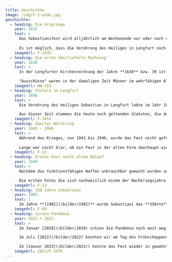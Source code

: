 ```yaml
---
title: Geschichte
image: /img/F-1-wide.jpg
geschichte:
  - heading: Die Ursprünge
    year: 1632
    text: >
      Das Sebastianifest wird alljährlich am Wochenende vor oder nach dem **Gedenktag des Heiligen Sebastian** am **20. Januar** gefeiert. Es geht auf ein Gelübde der Lengfurter Bevölkerung aus dem **Pestjahr 1632** zurück. Auf Grund der Fürbitte an den Heiligen Sebastian soll die Pest gewichen sein. Die Lengfurter Bürger gelobten, alljährlich den Festtag des Heiligen Sebastian zu begehen.\
      
      Es ist möglich, dass die Verehrung des Heiligen in Lengfurt noch weiter zurückgeht. Bereits im Mittelalter gab es in vielen Orten der Region sogenannte Sebastiani-Schützenbruderschaften. Viele Ortschaften hatten, wie auch Lengfurt, zur Verteidigung der Dorfmauer eine "Bürgerwehr".
    imageUrl: F-1435
  - heading: Die erste überlieferte Rechnung
    year: 1638
    text: >
      In der Lengfurter Kirchenrechnung der Jahre **1638** bzw. 39 ist unter "Ausgabegeld" vermerkt: "2 Gulden, 8 Kreuzer und 4 Pfennige für eine alte Ausschussfahne, welche jetztunder auf das Fest S. Sebastiani gebraucht wird…".\

      "Ausschüsse" waren in der damaligen Zeit Männer im wehrfähigen Alter der einzelnen Dörfer, die während eines Feldzuges der regulären Soldaten den Wachdienst an der Festung in Würzburg übernehmen mussten.
    imageUrl: WW-153
  - heading: Cholera in Lengfurt
    year: 1866
    text: >
      Die Verehrung des Heiligen Sebastian in Lengfurt lebte im Jahr 1866 erneut auf, als innerhalb von 24 Stunden zwei Todesfälle durch die Cholera im Ort zu beklagen waren. Die Lengfurter erinnerten sich an die Hilfe des Heiligen Sebastian in früherer Zeit und erneuerten das Gelübde. Auch die Cholera erlosch. Eines der ersten Fotos von Sebastiani entstand ca. 30 Jahre später.\

      Aus dieser Zeit stammen die heute noch geltenden Statuten, die den Ablauf des Sebastanifestes bis ins Einzelne regeln. Es ist davon auszugehen, dass seit 1866 das Fest in der festgelegten Form durch die Lengfurter begangen wurde. Selbst während des ersten Weltkrieges wurde in Lengfurt mit den Zuhause verbliebenen das Sebastinifest gefeiert wie das Foto von 1914 oder 15 zeigt.
    imageUrl: F-3451
  - heading: Zweiter Weltkrieg
    year: 1943 – 1946
    text: > 
      Während des Krieges, von 1943 bis 1946, wurde das Fest nicht gefeiert. Erst verboten die Nationalsozialisten und anschließend die Amerikaner als Besatzungsmacht den militärischen Aufzug mit Waffen und Marschmusik.\
      
      Lange war nicht klar, ob ein Fest in der alten Form überhaupt wieder gefeiert werden durfte. 1947 wurde zunächst ohne Gewehre, Zylinder und Musik zelebriert.
    imageUrl: F-13
  - heading: Erstes Fest nacht altem Ablauf
    year: 1949
    text: > 
      Nachdem die funktionsfähigen Waffen unbrauchbar gemacht wurden und durch geschicktes und zähes Verhandeln des damaligen Hauptmanns **Edmund Väth** mit beiden Machthabern, konnte die Feierlichkeit **1949** wieder mit Waffen, Gehröcken und Zylindern stattfinden. Für seine Verdienste wurde Edmund Väth zum **Ehrenhauptmann** ernannt.\

      Die ersten Fotos die sich nachweislich einem der Nachkriegsjahre zuordnen lassen sind von [1952](/bilder/1952).
    imageUrl: F-13
  - heading: 350 Jahre Sebastiani
    year: 1982
    text: | 
      Im Jahre **[1982](/bilder/1982)** wurde Sebastiani das **350ste** Mal in Lengfurt gefeiert. Aus diesem Anlass kam auch Bischof Paul-Werner Scheele aus Würzburg. Ihm zu Ehren wurde der Ablauf in diesem Jahr etwas angepasst. So holte ihn der Festzug bereits vom Pfarrheim ab. Gemeinsam mit den Sebastiani-Männern zogen sie dann in die Kirche ein. Aus diesem Jahr gibt es auch noch einige **[Bilder](/bilder/1982)**.
    imageUrl: F-69
  - heading: Corona Pandemie
    year: 2021 + 2022
    text: > 
      Im Januar [2020](/bilder/2020) schien die Pandemie noch weit weg von Lengfurt zu sein. [2021](/bilder/2021) und 2022 mussten wir aufgrund der COVID-19-Pandemie auf das militärische Zeremoniell des Sebastiani-Festes verzichten. Mit den Gottesdiensten am Sebastiani-Sonntag halten wir das Gelübde der Vorfahren aufrecht – Corona-gerecht.\

      Im Juli [2022](/bilder/2022) konnten wir am Tag des Frühschoppens der Musikkapelle Lengfurt einen Teil der äußeren Zeremonie nachfeiern. An diesem Wochenende wurd ebenfalls unsere neue blaue Fahne geweiht.\

      Im [Januar 2023](/bilder/2023/) konnte das Fest wieder in gewohnter [Form](/neuigkeiten/ablauf-sebastianifest-2023/) statt finden. Hierüber sind wir sehr froh!
    imageUrl: 2021/F-3476
---
```

